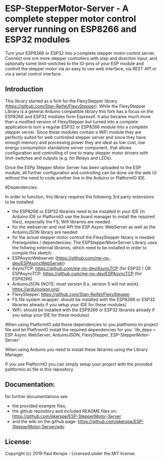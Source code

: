 # ESP-StepperMotor-Server - A complete stepper motor control server running on ESP8266 and ESP32 modules

Turn your ESP8266 or ESP32 into a complete stepper motor control server.
Connect one ore more stepper controllers with step and direction input, and optionally some limit-switches to the IO-pins of your ESP module and controll the stepper motor via an easy to use web interface, via REST API or via a serial control interface.

## Introduction

This library started as a fork for the FlexyStepper library (https://github.com/Stan-Reifel/FlexyStepper). While the FlexyStepper Library is a general Arduino compatible library this fork has a focus on the ESP8266 and ESP32 modules form Espressif. It also became much more than a modfied version of FlexyStepper but turned into a complete application to turn a regular ESP32 or ESP8266 module into a complete stepper server.
Since these modules contain a WiFi module they are perfectly suited for web controlled stepper server and since they have enough memory and processing power they are ideal as low cost, low energy consumption standalone server component, that allows configuration and controlling of one to many stepper motor drivers with limit-switches and outputs (e.g. for Relays and LEDs).

Once the ESPp Stepper Motor Server has been uploaded to the ESP module, all further configuration and controlling can be done vie the web UI without the need to code another line in the Arduino or PlatformIO IDE.

#Dependencies:

In order to function, this library requires the following 3rd party extensions to be installed:
- the ESP8266 or ESP32 libraries need to be installed in your IDE (in Arduino IDE or PlatformIO use the board manager to install the required files), especially the FS, Wifi libraries are needed
- for the webserver and rest API the ESP Async WebServer as well as the ArduinoJSON library are needed
- for the actual stepper motor controll the FlexyStepper library is needed
Prerequisites / dependencies:
The ESPStepperMotorServer Library uses the follwing external libraries, which need to be installed in order to compile this sketch:
- ESPAsyncWebserver (https://github.com/me-no-dev/ESPAsyncWebServer)
- AsyncTCP: https://github.com/me-no-dev/AsyncTCP (for ESP32 ) OR ESPAsyncTCP: https://github.com/me-no-dev/ESPAsyncTCP (for ESP8266)
- ArduinoJSON (NOTE: must version 6.x, version 5 will not work): https://arduinojson.org/
- FlexyStepper: https://github.com/Stan-Reifel/FlexyStepper
- FS file system wrapper: should be installed with the ESP8266 or ESP32 libraries already if you setup your IDE for these modules)
- WiFi: should be installed with the ESP8266 or ESP32 libraries already if you setup your IDE for these modules)

When using PlatformIO add these dependencies to you platfromio.ini project file and let PlatfromIO install the required dependencies for you:
'lib_deps = ESP Async WebServer, ArduinoJSON, FlexyStepper, ESP-StepperMotor-Server'

When using Arduino you need to install these libraries using the Library Manager.

If you use PlatformIO you can simply setup your project with the provided paltformio.ini file in this repository

## Documentation:
for further documentations see 
- the provided example files,
- the github repository and included README files on: https://github.com/pkerspe/ESP-StepperMotor-Server
- and the wiki on the github page: https://github.com/pkerspe/ESP-StepperMotor-Server/wiki

## License:
Copyright (c) 2019 Paul Kerspe - Licensed under the MIT license.
